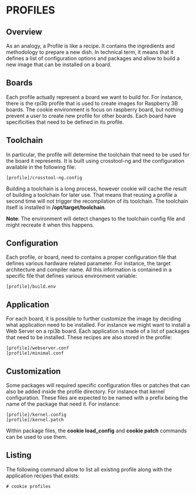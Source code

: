 # PROFILES

## Overview

As an analogy, a Profile is like a recipe. It contains the ingredients and methodology to prepare a
new dish. In technical term, it means that it defines a list of configuration options and packages
and allow to build a new image that can be installed on a board.

## Boards

Each profile actually represent a board we want to build for. For instance, there is the rpi3b
profile that is used to create images for Raspberry 3B boards. The cookie environment is focus on
raspberry board, but nothing prevent a user to create new profile for other boards. Each board have
specificities that need to be defined in its profile.

## Toolchain

In particular, the profile will determine the toolchain that need to be used for the board it
represents. It is built using crosstool-ng and the configuration available in the following file:

	[profile]/crosstool-ng.config

Building a toolchain is a long process, however cookie will cache the result of building a toolchain
for later use. That means that reusing a profile a second time will not trigger the recompilation of
its toolchain. The toolchain itself is installed in **/opt/target/toolchain**.

**Note**: The environment will detect changes to the toolchain config file and might recreate it
when this happens.

## Configuration

Each profile, or board, need to contains a proper configuration file that defines various hardware
related parameter. For instance, the target architecture and compiler name. All this information is
contained in a specific file that defines various environment variable:

	[profile]/build.env

## Application

For each board, it is possible to further customize the image by deciding what application need to
be installed. For instance we might want to install a Web Server on a rpi3b board. Each application
is made of a list of packages that need to be installed. These recipes are also stored in the
profile:

	[profile]/webserver.conf
	[profile]/minimal.conf

## Customization

Some packages will required specific configuration files or patches that can also be added inside
the profile directory. For instance that kernel configuration. These files are expected to be named
with a prefix being the name of the package that need it. For instance:

	[profile]/kernel.config
	[profile]/kernel.patch

Within package files, the **cookie load_config** and **cookie patch** commands can be used to use
them.

## Listing

The following command allow to list all existing profile along with the application recipes that
exists:

	# cookie profiles
